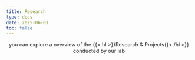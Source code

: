 ```yaml
---
title: Research
type: docs
date: 2025-06-01
toc: false
---
```


<p style="text-align:center;">
you can explore a overview of the {{< hl >}}Research & Projects{{< /hl >}} conducted by our lab
</p>

<br>